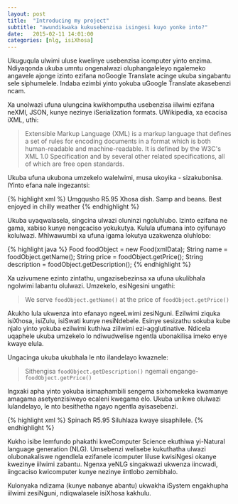 ```yaml
---
layout: post
title:  "Introducing my project"
subtitle: "awundikwaka kukusebenzisa isingesi kuyo yonke into?"
date:   2015-02-11 14:01:00
categories: [nlg, isiXhosa]
---
```


Ukuguqula ulwimi uluse kwelinye usebenzisa icomputer yinto enzima.
Ndiyaqonda ukuba umntu ongenalwazi oluphangaleleyo ngalemeko angavele
ajonge izinto ezifana noGoogle Translate acinge ukuba singabantu
sele siphumelele. Indaba ezimbi yinto yokuba uGoogle Translate
akasebenzi ncam.


Xa unolwazi ufuna ulungcina kwikhomputha usebenzisa iilwimi ezifana
neXMl, JSON, kunye nezinye iSerialization formats. UWikipedia, xa ecacisa iXML, uthi:

  > Extensible Markup Language (XML) is a markup language that defines a set of rules for encoding documents in a format which is
  > both human-readable and machine-readable. It is defined by the W3C's XML 1.0 Specification and by several other related specifications,
  > all of which are free open standards.
 
Ukuba ufuna ukubona umzekelo walelwimi, musa ukoyika - sizakubonisa. IYinto efana nale ingezantsi:

{% highlight xml %}
  <food>
    <name>Umgqusho</name>
    <price>R5.95</price>
    <description>
        Xhosa dish. Samp and beans. Best enjoyed in chilly weather
    </description>
  </food>
{% endhighlight %}
  
Ukuba uyaqwalasela, singcina ulwazi oluninzi ngoluhlubo. Izinto ezifana ne gama, xabiso kunye nengcaciso yokukutya.
Kulula ufumana into oyifunayo kolulwazi. Mhlwawumbi xa ufuna igama lokutya uzakwenza oluhlobo:

 {% highlight java %}
 Food foodObject = new Food(xmlData);
 String name = foodObject.getName();
 String price = foodObject.getPrice();
 String description = foodObject.getDescription();
{% endhighlight %}
 
Xa uzivumene ezinto zintathu, ungazisebezinsa xa ufuna ukulibhala ngolwimi labantu olulwazi. Umzekelo, esiNgesini ungathi:


  > We serve `foodObject.getName()` at the price of `foodObject.getPrice()`


Akukho lula ukwenza into efanayo ngeeLwimi zesiNguni. Ezilwimi ziquka isiXhosa, isiZulu, isiSwati kunye nesiNdebele.
Esinye sesizathu sokuba kube njalo yinto yokuba ezilwimi kuthiwa ziilwimi ezi-agglutinative. Ndicela uqaphele ukuba
umzekelo lo ndiwudwelise ngentla ubonakilisa imeko enye kwaye elula.


Ungacinga ukuba ukubhala le nto ilandelayo kwaznele:

  > Sithengisa `foodObject.getDescription()` ngemali engange-`foodObject.getPrice()`

Ingxaki apha yinto yokuba isimaphambili sengema sixhomekeka kwamanye amagama asetyenzisiweyo
ecaleni kwegama elo. Ukuba unikwe olulwazi lulandelayo, le nto besithetha ngayo ngentla ayisasebenzi.

 {% highlight xml %}
  <food>
    <name>Spinach</name>
    <price>R5.95</price>
    <description>Siluhlaza kwaye sisaphilele.</description>
  </food>
{% endhighlight %}

Kukho isibe lemfundo phakathi kweComputer Science ekuthiwa yi-Natural language generation (NLG).
Umsebenzi welisebe kukuthatha ulwazi olubonakaliswe ngendlela ezifanele icomputer liluse kwisiNgesi
okanye kwezinye iilwimi zabantu. Ngenxa yeNLG singakwazi ukwenza iincwadi, iingcaciso kwicomputer kunye
nezinye iintlobo zemibhalo.

Kulonyaka ndizama (kunye nabanye abantu) ukwakha iSystem engakhupha iilwimi zesiNguni, ndiqwalasele isiXhosa
kakhulu.